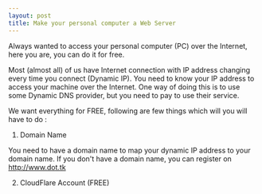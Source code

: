```yaml
---
layout: post
title: Make your personal computer a Web Server
---
```


Always wanted to access your personal computer (PC) over the Internet, here you are, you can do it for free.

Most (almost all) of us have Internet connection with IP address changing every time you connect (Dynamic IP). You need to know your IP address to access your machine over the Internet. One way of doing this is to use some Dynamic DNS provider, but you need to pay to use their service.

We want everything for FREE, following are few things which will you will have to do :

1. Domain Name

You need to have a domain name to map your dynamic IP address to your domain name. If you don't have a domain name, you can register on http://www.dot.tk

2. CloudFlare Account (FREE)
